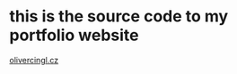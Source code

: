 <!DOCTYPE-html>
<html>
  <h1>this is the source code to my portfolio website</h1>
  <a href="https://olivercingl.cz/" target="_blank">olivercingl.cz</a>
</html>
